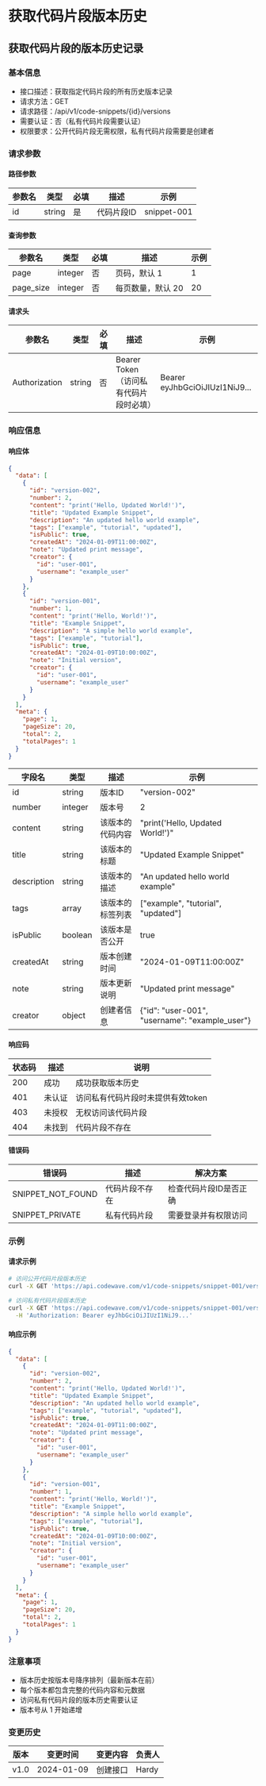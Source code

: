 # 获取代码片段版本历史

## 获取代码片段的版本历史记录

### 基本信息
- 接口描述：获取指定代码片段的所有历史版本记录
- 请求方法：GET
- 请求路径：/api/v1/code-snippets/{id}/versions
- 需要认证：否（私有代码片段需要认证）
- 权限要求：公开代码片段无需权限，私有代码片段需要是创建者

### 请求参数

#### 路径参数
| 参数名 | 类型 | 必填 | 描述 | 示例 |
|--------|------|------|------|------|
| id | string | 是 | 代码片段ID | snippet-001 |

#### 查询参数
| 参数名 | 类型 | 必填 | 描述 | 示例 |
|--------|------|------|------|------|
| page | integer | 否 | 页码，默认 1 | 1 |
| page_size | integer | 否 | 每页数量，默认 20 | 20 |

#### 请求头
| 参数名 | 类型 | 必填 | 描述 | 示例 |
|--------|------|------|------|------|
| Authorization | string | 否 | Bearer Token（访问私有代码片段时必填） | Bearer eyJhbGciOiJIUzI1NiJ9... |

### 响应信息

#### 响应体
```json
{
  "data": [
    {
      "id": "version-002",
      "number": 2,
      "content": "print('Hello, Updated World!')",
      "title": "Updated Example Snippet",
      "description": "An updated hello world example",
      "tags": ["example", "tutorial", "updated"],
      "isPublic": true,
      "createdAt": "2024-01-09T11:00:00Z",
      "note": "Updated print message",
      "creator": {
        "id": "user-001",
        "username": "example_user"
      }
    },
    {
      "id": "version-001",
      "number": 1,
      "content": "print('Hello, World!')",
      "title": "Example Snippet",
      "description": "A simple hello world example",
      "tags": ["example", "tutorial"],
      "isPublic": true,
      "createdAt": "2024-01-09T10:00:00Z",
      "note": "Initial version",
      "creator": {
        "id": "user-001",
        "username": "example_user"
      }
    }
  ],
  "meta": {
    "page": 1,
    "pageSize": 20,
    "total": 2,
    "totalPages": 1
  }
}
```

| 字段名 | 类型 | 描述 | 示例 |
|--------|------|------|------|
| id | string | 版本ID | "version-002" |
| number | integer | 版本号 | 2 |
| content | string | 该版本的代码内容 | "print('Hello, Updated World!')" |
| title | string | 该版本的标题 | "Updated Example Snippet" |
| description | string | 该版本的描述 | "An updated hello world example" |
| tags | array | 该版本的标签列表 | ["example", "tutorial", "updated"] |
| isPublic | boolean | 该版本是否公开 | true |
| createdAt | string | 版本创建时间 | "2024-01-09T11:00:00Z" |
| note | string | 版本更新说明 | "Updated print message" |
| creator | object | 创建者信息 | {"id": "user-001", "username": "example_user"} |

#### 响应码
| 状态码 | 描述 | 说明 |
|--------|------|------|
| 200 | 成功 | 成功获取版本历史 |
| 401 | 未认证 | 访问私有代码片段时未提供有效token |
| 403 | 未授权 | 无权访问该代码片段 |
| 404 | 未找到 | 代码片段不存在 |

#### 错误码
| 错误码 | 描述 | 解决方案 |
|--------|------|----------|
| SNIPPET_NOT_FOUND | 代码片段不存在 | 检查代码片段ID是否正确 |
| SNIPPET_PRIVATE | 私有代码片段 | 需要登录并有权限访问 |

### 示例

#### 请求示例
```bash
# 访问公开代码片段版本历史
curl -X GET 'https://api.codewave.com/v1/code-snippets/snippet-001/versions'

# 访问私有代码片段版本历史
curl -X GET 'https://api.codewave.com/v1/code-snippets/snippet-001/versions' \
  -H 'Authorization: Bearer eyJhbGciOiJIUzI1NiJ9...'
```

#### 响应示例
```json
{
  "data": [
    {
      "id": "version-002",
      "number": 2,
      "content": "print('Hello, Updated World!')",
      "title": "Updated Example Snippet",
      "description": "An updated hello world example",
      "tags": ["example", "tutorial", "updated"],
      "isPublic": true,
      "createdAt": "2024-01-09T11:00:00Z",
      "note": "Updated print message",
      "creator": {
        "id": "user-001",
        "username": "example_user"
      }
    },
    {
      "id": "version-001",
      "number": 1,
      "content": "print('Hello, World!')",
      "title": "Example Snippet",
      "description": "A simple hello world example",
      "tags": ["example", "tutorial"],
      "isPublic": true,
      "createdAt": "2024-01-09T10:00:00Z",
      "note": "Initial version",
      "creator": {
        "id": "user-001",
        "username": "example_user"
      }
    }
  ],
  "meta": {
    "page": 1,
    "pageSize": 20,
    "total": 2,
    "totalPages": 1
  }
}
```

### 注意事项
- 版本历史按版本号降序排列（最新版本在前）
- 每个版本都包含完整的代码内容和元数据
- 访问私有代码片段的版本历史需要认证
- 版本号从 1 开始递增

### 变更历史
| 版本 | 变更时间 | 变更内容 | 负责人 |
|------|----------|----------|--------|
| v1.0 | 2024-01-09 | 创建接口 | Hardy | 